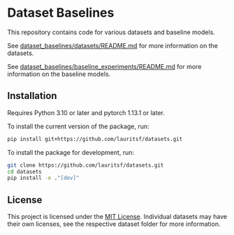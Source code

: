 # Dataset Baselines

This repository contains code for various datasets and baseline models.

See [dataset_baselines/datasets/README.md](dataset_baselines/datasets/README.md) for more information on the datasets.

See [dataset_baselines/baseline_experiments/README.md](dataset_baselines/baseline_experiments/README.md) for more information on the baseline models.

## Installation

Requires Python 3.10 or later and pytorch 1.13.1 or later.

To install the current version of the package, run:

```bash
pip install git+https://github.com/lauritsf/datasets.git
```

To install the package for development, run:

```bash
git clone https://github.com/lauritsf/datasets.git
cd datasets
pip install -e ."[dev]"
```

## License

This project is licensed under the [MIT License](LICENSE).
Individual datasets may have their own licenses, see the respective dataset folder for more information.
